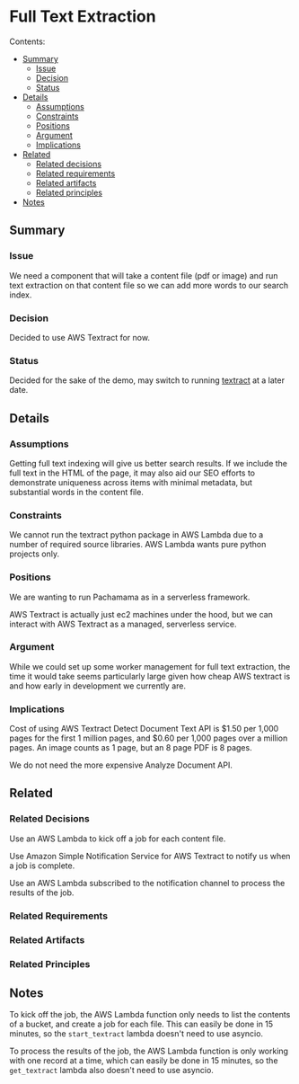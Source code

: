 # Full Text Extraction
Contents:
- [Summary](#summary)
	- [Issue](#issue)
	- [Decision](#decision)
	- [Status](#status)
- [Details](#details)
	- [Assumptions](#assumptions)
	- [Constraints](#constraints)
	- [Positions](#positions)
	- [Argument](#argument)
	- [Implications](#implications)
- [Related](#related)
	- [Related decisions](#related-decisions)
	- [Related requirements](#related-requirements)
	- [Related artifacts](#related-artifacts)
	- [Related principles](#related-principles)
- [Notes](#notes)

## Summary

### Issue

We need a component that will take a content file (pdf or image) and run text extraction on that content file so we can add more words to our search index. 

### Decision

Decided to use AWS Textract for now.

### Status

Decided for the sake of the demo, may switch to running [textract](https://textract.readthedocs.io/en/stable/index.html) at a later date. 

## Details

### Assumptions

Getting full text indexing will give us better search results. If we include the full text in the HTML of the page, it may also aid our SEO efforts to demonstrate uniqueness across items with minimal metadata, but substantial words in the content file. 

### Constraints

We cannot run the textract python package in AWS Lambda due to a number of required source libraries. AWS Lambda wants pure python projects only. 

### Positions

We are wanting to run Pachamama as in a serverless framework. 

AWS Textract is actually just ec2 machines under the hood, but we can interact with AWS Textract as a managed, serverless service. 

### Argument

While we could set up some worker management for full text extraction, the time it would take seems particularly large given how cheap AWS textract is and how early in development we currently are. 

### Implications

Cost of using AWS Textract Detect Document Text API is $1.50 per 1,000 pages for the first 1 million pages, and $0.60 per 1,000 pages over a million pages. An image counts as 1 page, but an 8 page PDF is 8 pages. 

We do not need the more expensive Analyze Document API. 

## Related

### Related Decisions

Use an AWS Lambda to kick off a job for each content file. 

Use Amazon Simple Notification Service for AWS Textract to notify us when a job is complete. 

Use an AWS Lambda subscribed to the notification channel to process the results of the job. 

### Related Requirements

### Related Artifacts

### Related Principles

## Notes

To kick off the job, the AWS Lambda function only needs to list the contents of a bucket, and create a job for each file. This can easily be done in 15 minutes, so the `start_textract` lambda doesn't need to use asyncio. 

To process the results of the job, the AWS Lambda function is only working with one record at a time, which can easily be done in 15 minutes, so the `get_textract` lambda also doesn't need to use asyncio. 
